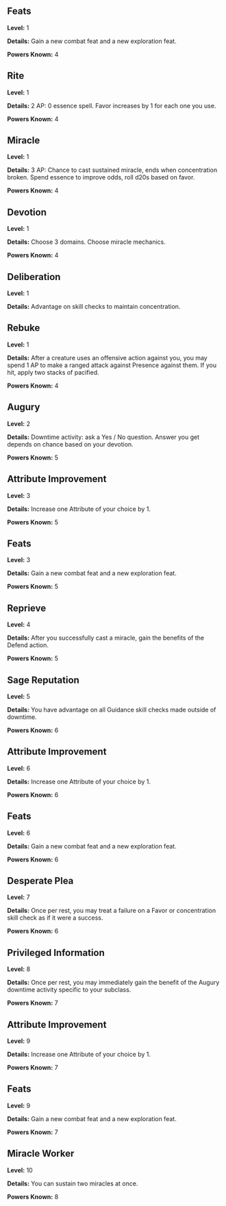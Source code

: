 ## Feats
**Level:** 1

**Details:** Gain a new combat feat and a new exploration feat.

**Powers Known:** 4

## Rite
**Level:** 1

**Details:** 2 AP: 0 essence spell. Favor increases by 1 for each one you use.

**Powers Known:** 4

## Miracle
**Level:** 1

**Details:** 3 AP: Chance to cast sustained miracle, ends when concentration broken. Spend essence to improve odds, roll d20s based on favor.

**Powers Known:** 4

## Devotion
**Level:** 1

**Details:** Choose 3 domains. Choose miracle mechanics.

**Powers Known:** 4

## Deliberation
**Level:** 1

**Details:** Advantage on skill checks to maintain concentration.

## Rebuke
**Level:** 1

**Details:** After a creature uses an offensive action against you, you may spend 1 AP to make a ranged attack against Presence against them. If you hit, apply two stacks of pacified.

**Powers Known:** 4

## Augury
**Level:** 2

**Details:** Downtime activity: ask a Yes / No question. Answer you get depends on chance based on your devotion.

**Powers Known:** 5

## Attribute Improvement
**Level:** 3

**Details:** Increase one Attribute of your choice by 1.

**Powers Known:** 5

## Feats
**Level:** 3

**Details:** Gain a new combat feat and a new exploration feat.

**Powers Known:** 5

## Reprieve
**Level:** 4

**Details:** After you successfully cast a miracle, gain the benefits of the Defend action.

**Powers Known:** 5

## Sage Reputation
**Level:** 5

**Details:** You have advantage on all Guidance skill checks made outside of downtime.

**Powers Known:** 6

## Attribute Improvement
**Level:** 6

**Details:** Increase one Attribute of your choice by 1.

**Powers Known:** 6

## Feats
**Level:** 6

**Details:** Gain a new combat feat and a new exploration feat.

**Powers Known:** 6

## Desperate Plea
**Level:** 7

**Details:** Once per rest, you may treat a failure on a Favor or concentration skill check as if it were a success.

**Powers Known:** 6

## Privileged Information
**Level:** 8

**Details:** Once per rest, you may immediately gain the benefit of the Augury downtime activity specific to your subclass.

**Powers Known:** 7

## Attribute Improvement
**Level:** 9

**Details:** Increase one Attribute of your choice by 1.

**Powers Known:** 7

## Feats
**Level:** 9

**Details:** Gain a new combat feat and a new exploration feat.

**Powers Known:** 7

## Miracle Worker
**Level:** 10

**Details:** You can sustain two miracles at once.

**Powers Known:** 8

